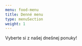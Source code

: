 ```yaml
---
menu: food-menu
title: Denné menu
type: menuSection
weight: 1
---
```

Vyberte si z našej dnešnej ponuky!